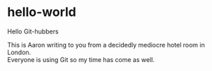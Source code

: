 # hello-world

Hello Git-hubbers

This is Aaron writing to you from a decidedly mediocre hotel room in London.  
Everyone is using Git so my time has come as well.
